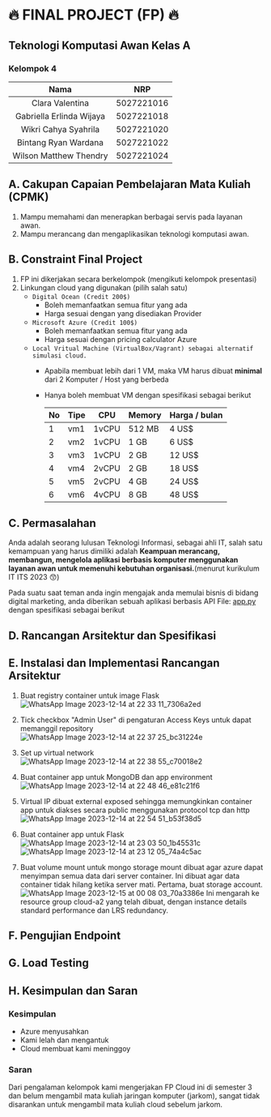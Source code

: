 # 🔥 FINAL PROJECT (FP) 🔥
## Teknologi Komputasi Awan Kelas A
### Kelompok 4

|          **Nama**            |  **NRP**   |
|:----------------------------:|:----------:|
|   Clara Valentina            | 5027221016 |
|   Gabriella Erlinda Wijaya   | 5027221018 |
|   Wikri Cahya Syahrila       | 5027221020 |
|   Bintang Ryan Wardana       | 5027221022 |
|   Wilson Matthew Thendry     | 5027221024 |

## A. Cakupan Capaian Pembelajaran Mata Kuliah (CPMK)
1. Mampu memahami dan menerapkan berbagai servis pada layanan awan.
2. Mampu merancang dan mengaplikasikan teknologi komputasi awan.


## B. Constraint Final Project
1. FP ini dikerjakan secara berkelompok (mengikuti kelompok presentasi)
2. Linkungan cloud yang digunakan (pilih salah satu)
    - `Digital Ocean (Credit 200$)`
        * Boleh memanfaatkan semua fitur yang ada
        * Harga sesuai dengan yang disediakan Provider
    - `Microsoft Azure (Credit 100$)`
        * Boleh memanfaatkan semua fitur yang ada
        * Harga sesuai dengan pricing calculator Azure
    - `Local Vritual Machine (VirtualBox/Vagrant) sebagai alternatif simulasi cloud.`
        * Apabila membuat lebih dari 1 VM, maka VM harus dibuat **minimal** dari 2 Komputer / Host yang berbeda
        * Hanya boleh membuat VM dengan spesifikasi sebagai berikut

            | No | Tipe   | CPU   | Memory | Harga / bulan |
            |----|--------|-------|--------|---------------|
            | 1  | vm1    | 1vCPU | 512 MB | 4 US$         |
            | 2  | vm2    | 1vCPU | 1 GB   | 6 US$         |
            | 3  | vm3    | 1vCPU | 2 GB   | 12 US$        |
            | 4  | vm4    | 2vCPU | 2 GB   | 18 US$        |
            | 5  | vm5    | 2vCPU | 4 GB   | 24 US$        |
            | 6  | vm6    | 4vCPU | 8 GB   | 48 US$        |


## C. Permasalahan

Anda adalah seorang lulusan Teknologi Informasi, sebagai ahli IT, salah satu kemampuan yang harus dimiliki adalah **Keampuan merancang, membangun, mengelola aplikasi berbasis komputer menggunakan layanan awan untuk memenuhi kebutuhan organisasi.**(menurut kurikulum IT ITS 2023 😙) 

Pada suatu saat teman anda ingin mengajak anda memulai bisnis di bidang digital marketing, anda diberikan sebuah aplikasi berbasis API File: [app.py](/app.py) dengan spesifikasi sebagai berikut

## D. Rancangan Arsitektur dan Spesifikasi

## E. Instalasi dan Implementasi Rancangan Arsitektur
1. Buat registry container untuk image Flask![WhatsApp Image 2023-12-14 at 22 33 11_7306a2ed](https://github.com/waifuwetdream/fp-cloud-a2/assets/134349024/351a1bec-77e7-4e79-9715-fb6761af79ac)

2. Tick checkbox "Admin User" di pengaturan Access Keys untuk dapat memanggil repository![WhatsApp Image 2023-12-14 at 22 37 25_bc31224e](https://github.com/waifuwetdream/fp-cloud-a2/assets/134349024/db0f3cb8-9d06-4bbb-ab67-41c6c2e3851d)

3. Set up virtual network![WhatsApp Image 2023-12-14 at 22 38 55_c70018e2](https://github.com/waifuwetdream/fp-cloud-a2/assets/134349024/eb1a5ef7-5c4f-4689-83b0-53913e584ae9)

4. Buat container app untuk MongoDB dan app environment![WhatsApp Image 2023-12-14 at 22 48 46_e81c21f6](https://github.com/waifuwetdream/fp-cloud-a2/assets/134349024/a74aae5d-01d0-4994-8f1c-6292773dec00)

5. Virtual IP dibuat external exposed sehingga memungkinkan container app untuk diakses secara public menggunakan protocol tcp dan http![WhatsApp Image 2023-12-14 at 22 54 51_b53f38d5](https://github.com/waifuwetdream/fp-cloud-a2/assets/134349024/bf71d0c7-af75-41db-bcda-75956b3071e2)

6. Buat container app untuk Flask![WhatsApp Image 2023-12-14 at 23 03 50_1b45531c](https://github.com/waifuwetdream/fp-cloud-a2/assets/134349024/eac4372a-7fd4-42dd-9e16-8967effd1979) ![WhatsApp Image 2023-12-14 at 23 12 05_74a4c5ac](https://github.com/waifuwetdream/fp-cloud-a2/assets/134349024/39c9ab37-eb24-4e21-acae-e2e9716a53aa)

7. Buat volume mount untuk mongo storage mount dibuat agar azure dapat menyimpan semua data dari server container. Ini dibuat agar data container tidak hilang ketika server mati. Pertama, buat storage account.![WhatsApp Image 2023-12-15 at 00 08 03_70a3386e](https://github.com/clar04/cloud-fp-A2/assets/134349024/409fb3e3-e360-4ed0-a935-81bda87948f7) Ini mengarah ke resource group cloud-a2 yang telah dibuat, dengan instance details standard performance dan LRS redundancy.

## F. Pengujian Endpoint

## G. Load Testing

## H. Kesimpulan dan Saran
### Kesimpulan
- Azure menyusahkan
- Kami lelah dan mengantuk
- Cloud membuat kami meninggoy
### Saran
Dari pengalaman kelompok kami mengerjakan FP Cloud ini di semester 3 dan belum mengambil mata kuliah jaringan komputer (jarkom), sangat tidak disarankan untuk mengambil mata kuliah cloud sebelum jarkom.
